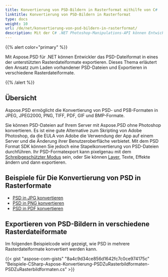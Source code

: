 ```yaml
---
title: Konvertierung von PSD-Bildern in Rasterformat mithilfe von C#
linktitle: Konvertierung von PSD-Bildern in Rasterformat
type: docs
weight: 10
url: /de/net/konvertierung-von-psd-bildern-in-rasterformat/
description: Mit der C# .NET Photoshop-Manipulations-API können Entwickler PSD- und PSB-Formate in JPEG, JPEG2000, PNG, TIFF, PDF, GIF und BMP-Formate exportieren.
---
```


{{% alert color="primary" %}} 

Mit Aspose.PSD für .NET können Entwickler das PSD-Dateiformat in eines der unterstützten Rasterdateiformate exportieren. Dieses Thema erläutert den Ansatz zum Laden vorhandener PSD-Dateien und Exportieren in verschiedene Rasterdateiformate.

{{% /alert %}} 
## **Übersicht**
Aspose.PSD ermöglicht die Konvertierung von PSD- und PSB-Formaten in JPEG, JPEG2000, PNG, TIFF, PDF, GIF und BMP-Formate.

Sie können PSD-Dateien auf Ihrem Server mit Aspose.PSD ohne Photoshop konvertieren. Es ist eine gute Alternative zum Skripting von Adobe Photoshop, da die EULA von Adobe die Verwendung der App auf einem Server und die Änderung ihrer Benutzeroberfläche verbietet. Mit dem PSD Format SDK können Sie jedoch eine Stapelkonvertierung von PSD-Dateien durchführen. Ihr PSD-Formatexport kann pixelgenau mit dem [Schreibgeschützter Modus](https://reference.aspose.com/psd/net/aspose.psd.imageloadoptions/psdloadoptions/properties/readonlymode) sein, oder Sie können [Layer](/psd/de/net/manipulating-adobe-photoshop-formats/), Texte, Effekte ändern und dann exportieren.
## **Beispiele für Die Konvertierung von PSD in Rasterformate**
- [PSD in JPG konvertieren](/psd/de/net/psd-in-jpg/)
- [PSD in PNG konvertieren](/psd/de/net/psd-in-png/)
- [PSD in PDF konvertieren](/psd/de/net/psd-in-pdf/)
## **Exportieren von PSD-Bildern in verschiedene Rasterdateiformate**
Im folgenden Beispielcode wird gezeigt, wie PSD in mehrere Rasterdateiformate konvertiert werden kann.



{{< gist "aspose-com-gists" "8a4c9d34ce856d1642fc7c0ce974175c" "Beispiele-CSharp-Aspose-Konvertierung-PSDZuRasterbildformaten-PSDZuRasterbildformaten.cs" >}}
